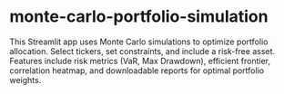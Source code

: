 # monte-carlo-portfolio-simulation
This Streamlit app uses Monte Carlo simulations to optimize portfolio allocation. Select tickers, set constraints, and include a risk-free asset. Features include risk metrics (VaR, Max Drawdown), efficient frontier, correlation heatmap, and downloadable reports for optimal portfolio weights.
